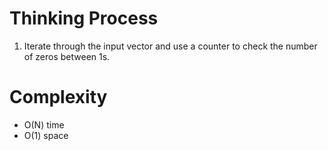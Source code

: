 # Thinking Process

1. Iterate through the input vector and use a counter to check the number of zeros between 1s.

# Complexity

* O(N) time
* O(1) space 


